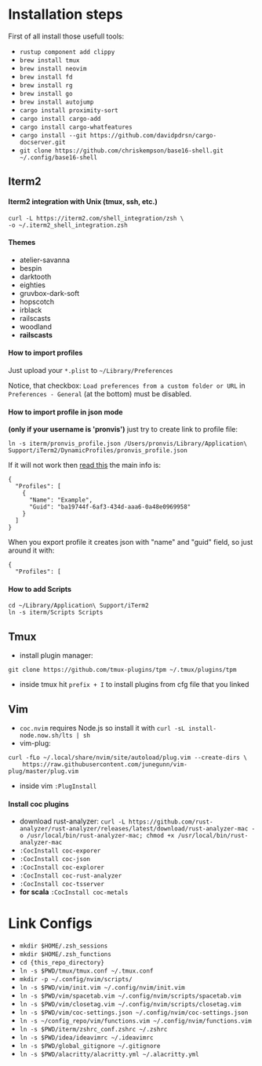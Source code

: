 # Installation steps
First of all install those usefull tools:
- `rustup component add clippy`
- `brew install tmux`
- `brew install neovim`
- `brew install fd`
- `brew install rg`
- `brew install go`
- `brew install autojump`
- `cargo install proximity-sort`
- `cargo install cargo-add`
- `cargo install cargo-whatfeatures`
- `cargo install --git https://github.com/davidpdrsn/cargo-docserver.git`
- `git clone https://github.com/chriskempson/base16-shell.git ~/.config/base16-shell`

## Iterm2
#### Iterm2 integration with Unix (tmux, ssh, etc.)
```
curl -L https://iterm2.com/shell_integration/zsh \
-o ~/.iterm2_shell_integration.zsh
```

#### Themes
- atelier-savanna
- bespin
- darktooth
- eighties
- gruvbox-dark-soft
- hopscotch
- irblack
- railscasts
- woodland
- **railscasts**

#### How to import profiles
Just upload your `*.plist` to `~/Library/Preferences`

Notice, that checkbox:
`Load preferences from a custom folder or URL`
in `Preferences - General` (at the bottom) must be disabled.

#### How to import profile in json mode
**(only if your username is 'pronvis')** just try to create link to profile file:
```
ln -s iterm/pronvis_profile.json /Users/pronvis/Library/Application\ Support/iTerm2/DynamicProfiles/pronvis_profile.json
```
If it will not work then [read this](https://www.iterm2.com/documentation-dynamic-profiles.html)
the main info is:
```
{
  "Profiles": [
    {
      "Name": "Example",
      "Guid": "ba19744f-6af3-434d-aaa6-0a48e0969958"
    }
  ]
}
```

When you export profile it creates json with "name" and "guid" field, so just around it with:
```
{
  "Profiles": [
```

#### How to add Scripts
```
cd ~/Library/Application\ Support/iTerm2
ln -s iterm/Scripts Scripts
```

## Tmux
- install plugin manager:
```
git clone https://github.com/tmux-plugins/tpm ~/.tmux/plugins/tpm
```
- inside tmux hit `prefix + I` to install plugins from cfg file that you linked

## Vim
- `coc.nvim` requires Node.js so install it with `curl -sL install-node.now.sh/lts | sh`
- vim-plug:
```
curl -fLo ~/.local/share/nvim/site/autoload/plug.vim --create-dirs \
    https://raw.githubusercontent.com/junegunn/vim-plug/master/plug.vim
```
- inside vim `:PlugInstall`

#### Install coc plugins
- download rust-analyzer: `curl -L https://github.com/rust-analyzer/rust-analyzer/releases/latest/download/rust-analyzer-mac -o /usr/local/bin/rust-analyzer-mac; chmod +x /usr/local/bin/rust-analyzer-mac`
- `:CocInstall coc-exporer`
- `:CocInstall coc-json`
- `:CocInstall coc-explorer`
- `:CocInstall coc-rust-analyzer`
- `:CocInstall coc-tsserver`
- **for scala** `:CocInstall coc-metals`

# Link Configs
- `mkdir $HOME/.zsh_sessions`
- `mkdir $HOME/.zsh_functions`
- `cd {this_repo_directory}`
- `ln -s $PWD/tmux/tmux.conf ~/.tmux.conf`
- `mkdir -p ~/.config/nvim/scripts/`
- `ln -s $PWD/vim/init.vim ~/.config/nvim/init.vim`
- `ln -s $PWD/vim/spacetab.vim ~/.config/nvim/scripts/spacetab.vim`
- `ln -s $PWD/vim/closetag.vim ~/.config/nvim/scripts/closetag.vim`
- `ln -s $PWD/vim/coc-settings.json ~/.config/nvim/coc-settings.json`
- `ln -s ~/config_repo/vim/functions.vim ~/.config/nvim/functions.vim`
- `ln -s $PWD/iterm/zshrc_conf.zshrc ~/.zshrc`
- `ln -s $PWD/idea/ideavimrc ~/.ideavimrc`
- `ln -s $PWD/global_gitignore ~/.gitignore`
- `ln -s $PWD/alacritty/alacritty.yml ~/.alacritty.yml`
